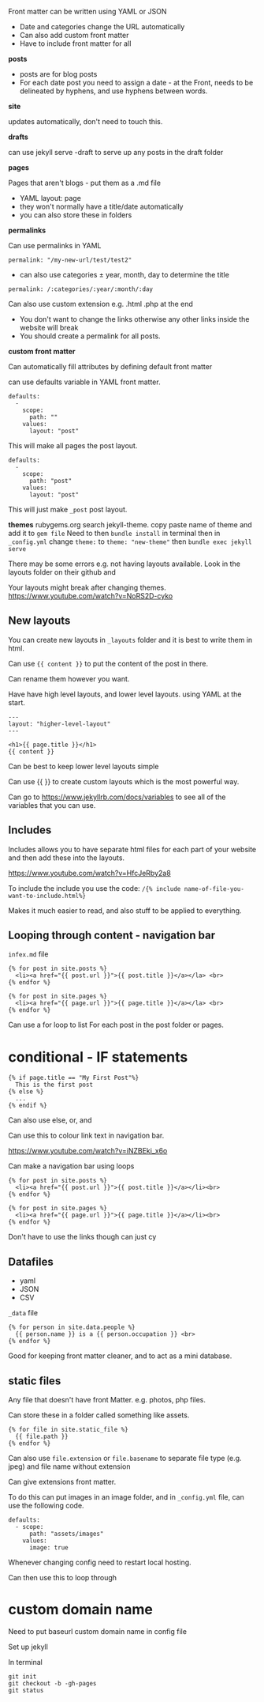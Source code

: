 Front matter can be written using YAML or JSON
- Date and categories change the URL automatically
- Can also add custom front matter
- Have to include front matter for all

**posts**

- posts are for blog posts
- For each date post you need to assign a date - at the Front, needs to be delineated by hyphens, and use hyphens between words.

**site**

updates automatically, don't need to touch this.

**drafts**

can use jekyll serve -draft to serve up any posts in the draft folder

**pages**

Pages that aren't blogs - put them as a .md file
- YAML layout: page
- they won't normally have a title/date automatically
- you can also store these in folders

**permalinks**

Can use permalinks in YAML
```
permalink: "/my-new-url/test/test2"
```
- can also use categories ± year, month, day to determine the title
```
permalink: /:categories/:year/:month/:day
```
Can also use custom extension e.g. .html .php at the end
- You don't want to change the links otherwise any other links inside the website will break
- You should create a permalink for all posts.

**custom front matter**

Can automatically fill attributes by defining default front matter

can use defaults variable in YAML front matter.

```
defaults:
  -
    scope:
      path: ""
    values:
      layout: "post"
```

This will make all pages the post layout.

```
defaults:
  -
    scope:
      path: "post"
    values:
      layout: "post"
```
This will just make `_post` post layout.


**themes**
rubygems.org search jekyll-theme.
copy paste name of theme
and add it to `gem file`
Need to then ```bundle install``` in terminal
then in `_config.yml` change ```theme:``` to ```theme: "new-theme"```
then ```bundle exec jekyll serve```

There may be some errors
e.g. not having layouts available.
Look in the layouts folder on their github and

Your layouts might break after changing themes.
https://www.youtube.com/watch?v=NoRS2D-cyko

## New layouts

You can create new layouts in `_layouts` folder and it is best to write them in html.

Can use ```{{ content }}``` to put the content of the post in there.

Can rename them however you want.

Have have high level layouts, and lower level layouts. using YAML at the start.

```
---
layout: "higher-level-layout"
---

<h1>{{ page.title }}</h1>
{{ content }}
```
Can be best to keep lower level layouts simple

Can use {{ }} to create custom layouts which is the most powerful way.

Can go to https://www.jekyllrb.com/docs/variables to see all of the variables that you can use.

## Includes
Includes allows you to have separate html files for each part of your website and then add these into the layouts.

https://www.youtube.com/watch?v=HfcJeRby2a8

To include the include you use the code: ```/{% include name-of-file-you-want-to-include.html%}```

Makes it much easier to read, and also stuff to be applied to everything.

## Looping through content - navigation bar

`infex.md` file
```
{% for post in site.posts %}
  <li><a href="{{ post.url }}">{{ post.title }}</a></la> <br>
{% endfor %}
```

```
{% for post in site.pages %}
  <li><a href="{{ page.url }}">{{ page.title }}</a></la> <br>
{% endfor %}
```
Can use a for loop to list For each post in the post folder or pages.

# conditional - IF statements

```
{% if page.title == "My First Post"%}
  This is the first post
{% else %}
  ...
{% endif %}
```
Can also use else, or, and

Can use this to colour link text in navigation bar.

https://www.youtube.com/watch?v=iNZBEki_x6o

Can make a navigation bar using loops
```
{% for post in site.posts %}
  <li><a href="{{ post.url }}">{{ post.title }}</a></li><br>
{% endfor %}

{% for post in site.pages %}
  <li><a href="{{ page.url }}">{{ page.title }}</a></li><br>
{% endfor %}
```

Don't have to use the links though can just cy

## Datafiles
- yaml
- JSON
- CSV

`_data` file

```
{% for person in site.data.people %}
  {{ person.name }} is a {{ person.occupation }} <br>
{% endfor %}
```

Good for keeping front matter cleaner, and to act as a mini database.

## static files
Any file that doesn't have front Matter. e.g. photos, php files.

Can store these in a folder called something like assets.

```
{% for file in site.static_file %}
  {{ file.path }}
{% endfor %}
```

Can also use ```file.extension``` or ```file.basename``` to separate file type (e.g. jpeg) and file name without extension

Can give extensions front matter.

To do this can put images in an image folder, and in `_config.yml` file, can use the following code.

```
defaults:
  - scope:
      path: "assets/images"
    values:
      image: true
```

Whenever changing config need to restart local hosting.

Can then use this to loop through

# custom domain name
Need to put baseurl custom domain name in config file

Set up jekyll

In terminal
```
git init
git checkout -b -gh-pages
git status
